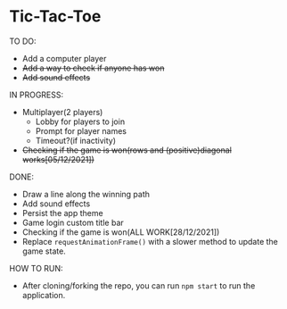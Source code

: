 # Tic-Tac-Toe

TO DO:
- Add a computer player 
- ~~Add a way to check if anyone has won~~
- ~~Add sound effects~~


IN PROGRESS:
- Multiplayer(2 players)
	- Lobby for players to join
	- Prompt for player names
	- Timeout?(if inactivity)
- ~~Checking if the game is won(rows and (positive)diagonal works[05/12/2021])~~

DONE:
- Draw a line along the winning path
- Add sound effects 
- Persist the app theme
- Game login custom title bar
- Checking if the game is won(ALL WORK[28/12/2021]) 
- Replace `requestAnimationFrame()` with a slower method to update the game state. 

HOW TO RUN:
 - After cloning/forking the repo, you can run `npm start` to run the application.
